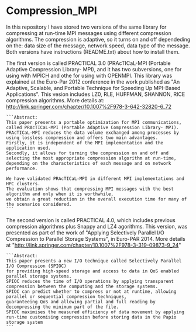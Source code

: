 # Compression_MPI
In this repository I have stored two versions of the same library for compressing at run-time MPI messages using different compression algorithms. The compression is adaptive, so it turns on and off dependeding on the: data size of the message, network speed, data type of the message. Both versions have instructions (README.txt) about how to install them.

The first version is called PRACTICAL 3.0 (PRAcTICaL-MPI (Portable Adaptive Compression Library- MPI), and it has two subversions, one for using with MPICH and othe for using with OPENMPI. This library was explained at the Euro-Par 2012 conference in the work published as "An Adaptive, Scalable, and Portable Technique for Speeding Up MPI-Based Applications". This vesion includes LZ0, RLE, HUFFMAN, SHANNON, RICE compression algorithms. More details at: http://link.springer.com/chapter/10.1007%2F978-3-642-32820-6_72

	```Abstract:
	This paper presents a portable optimization for MPI communications, called PRAcTICaL-MPI (Portable Adaptive Compression Library- MPI). 
	PRAcTICaL-MPI reduces the data volume exchanged among processes by using lossless compression and offers two main advantages. 
	Firstly, it is independent of the MPI implementation and the application used. 
	Secondly, it allows for turning the compression on and off and selecting the most appropriate compression algorithm at run-time, depending on the characteristics of each message and on network performance.
	
	We have validated PRAcTICaL-MPI in different MPI implementations and HPC clusters. 
	The evaluation shows that compressing MPI messages with the best algorithm and only when it is worthwhile,
	we obtain a great reduction in the overall execution time for many of the scenarios considered.
	```
The second version is called PRACTICAL 4.0, which includes previous compression algorithms plus Snappy and LZ4 agorithms. This version, was presented as part of the work of "Applying Selectively Parallel I/O Compression to Parallel Storage Systems", in Euro-PAR 2014. More details at "http://link.springer.com/chapter/10.1007%2F978-3-319-09873-9_24"

	```Abstract:
	This paper presents a new I/O technique called Selectively Parallel I/O Compression (SPIOC)
	for providing high-speed storage and access to data in QoS enabled parallel storage systems. 
	SPIOC reduces the time of I/O operations by applying transparent compression between the computing and the storage systems. 
	SPIOC can predict whether to compress or not at runtime, allowing parallel or sequential compression techniques, 
	guaranteeing QoS and allowing partial and full reading by decompressing the minimum part of the file. 
	SPIOC maximises the measured efficiency of data movement by applying run-time customising compression before storing data in the Papio storage system
	```
